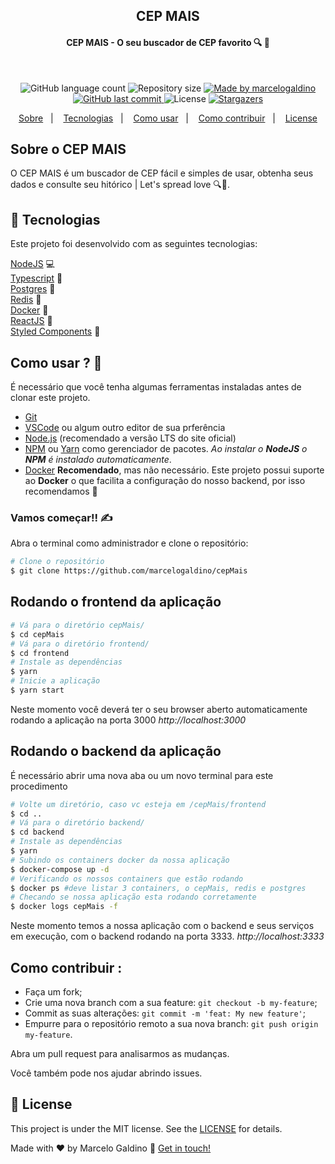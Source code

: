 <h2 align="center">
CEP MAIS
</h2>

<h4 align="center"> 
	CEP MAIS - O seu buscador de CEP favorito 🔍 💜
</h4>

<br/>

<p align="center">
  <img alt="GitHub language count" src="https://img.shields.io/github/languages/count/marcelogaldino/cepMais?color=%2304D361">

  <img alt="Repository size" src="https://img.shields.io/github/repo-size/marcelogaldino/cepMais">
	
  <a href="https://www.linkedin.com/in/marcelogaldino/">
    <img alt="Made by marcelogaldino" src="https://img.shields.io/badge/made%20by-marcelogaldino-%2304D361">
  </a>

  <a href="https://github.com/marcelogaldino/cepMais/commits/master">
    <img alt="GitHub last commit" src="https://img.shields.io/github/last-commit/marcelogaldino/cepMais">
  </a>

  <img alt="License" src="https://img.shields.io/badge/license-MIT-brightgreen">
   <a href="https://github.com/marcelogaldino/cepMais/stargazers">
    <img alt="Stargazers" src="https://img.shields.io/github/stars/marcelogaldino/cepMais?style=social">
  </a>
</p>

<p align="center">
  <a href="#sobre-o-CEP-MAIS">Sobre</a>&nbsp;&nbsp;&nbsp;|&nbsp;&nbsp;&nbsp;
  <a href="#rocket-Tecnologias">Tecnologias</a>&nbsp;&nbsp;&nbsp;|&nbsp;&nbsp;&nbsp;
  <!-- <a href="#try-it-now">How to use</a>&nbsp;&nbsp;&nbsp;|&nbsp;&nbsp;&nbsp; -->
  <a href="#como-usar">Como usar</a>&nbsp;&nbsp;&nbsp;|&nbsp;&nbsp;&nbsp;
  <a href="#como-contribuir">Como contribuir</a>&nbsp;&nbsp;&nbsp;|&nbsp;&nbsp;&nbsp;
  <!-- <a href="#-backstage">Backstage</a>&nbsp;&nbsp;&nbsp;|&nbsp;&nbsp;&nbsp; -->
  <a href="#memo-license">License</a>
</p>


## Sobre o CEP MAIS

 O CEP MAIS é um buscador de CEP fácil e simples de usar, obtenha seus dados e consulte seu hitórico | Let's spread love 🔍💜.

## :rocket: Tecnologias

Este projeto foi desenvolvido com as seguintes tecnologias:

[NodeJS][nodejs] 💻 </br>
[Typescript][typescript] 📘 </br>
[Postgres][postgres] 🎲 </br>
[Redis][redis] 🔻 </br>
[Docker][docker] 🐳 </br>
[ReactJS][react] 💙 </br>
[Styled Components][styled-components] 💅 </br>


## Como usar ? 🤔

É necessário que você tenha algumas ferramentas instaladas antes de clonar este projeto. 

 - [Git](https://git-scm.com) 
 - [VSCode](https://code.visualstudio.com/) ou algum outro editor de sua prferência
 - [Node.js](https://nodejs.org/) (recomendado a versão LTS do site oficial) 
 - [NPM](https://www.npmjs.com/) ou [Yarn](https://yarnpkg.com/) como gerenciador de pacotes. *Ao instalar o **NodeJS** o **NPM** é instalado automaticamente*.
 - [Docker](https://www.docker.com/) **Recomendado**, mas não necessário. Este projeto possui suporte ao **Docker** o que facilita a configuração do nosso backend, por isso recomendamos 🐳


 ### Vamos começar!! ✍

Abra o terminal como administrador e clone o repositório:

```bash
# Clone o repositório
$ git clone https://github.com/marcelogaldino/cepMais
```

## Rodando o frontend da aplicação

```bash
# Vá para o diretório cepMais/
$ cd cepMais
# Vá para o diretório frontend/
$ cd frontend
# Instale as dependências
$ yarn
# Inicie a aplicação
$ yarn start
```
Neste momento você deverá ter o seu browser aberto automaticamente rodando a aplicação na porta 3000 *http://localhost:3000*

## Rodando o backend da aplicação
É necessário abrir uma nova aba ou um novo terminal para este procedimento
```bash
# Volte um diretório, caso vc esteja em /cepMais/frontend
$ cd ..
# Vá para o diretório backend/
$ cd backend
# Instale as dependências
$ yarn
# Subindo os containers docker da nossa aplicação
$ docker-compose up -d
# Verificando os nossos containers que estão rodando
$ docker ps #deve listar 3 containers, o cepMais, redis e postgres
# Checando se nossa aplicação esta rodando corretamente
$ docker logs cepMais -f
```
Neste momento temos a nossa aplicação com o backend e seus serviços em execução, com o backend rodando na porta 3333. *http://localhost:3333*

## Como contribuir :

- Faça um fork;
- Crie uma nova branch com a sua feature: `git checkout -b my-feature`;
- Commit as suas alterações: `git commit -m 'feat: My new feature'`;
- Empurre para o repositório remoto a sua nova branch: `git push origin my-feature`.

Abra um pull request para analisarmos as mudanças.

Você também pode nos ajudar abrindo issues.

## :memo: License

This project is under the MIT license. See the [LICENSE](https://github.com/marcelogaldino/cepMais/blob/main/LICENSE) for details.


Made with ♥ by Marcelo Galdino :wave: [Get in touch!](https://www.linkedin.com/in/marcelogaldino/)

[typescript]: https://www.typescriptlang.org/
[react]: https://reactjs.org/
[postgres]: https://www.postgresql.org/
[redis]: https://redis.io/
[docker]: https://www.docker.com/
[nodejs]: https://nodejs.org/en/
[styled-components]: https://styled-components.com/

